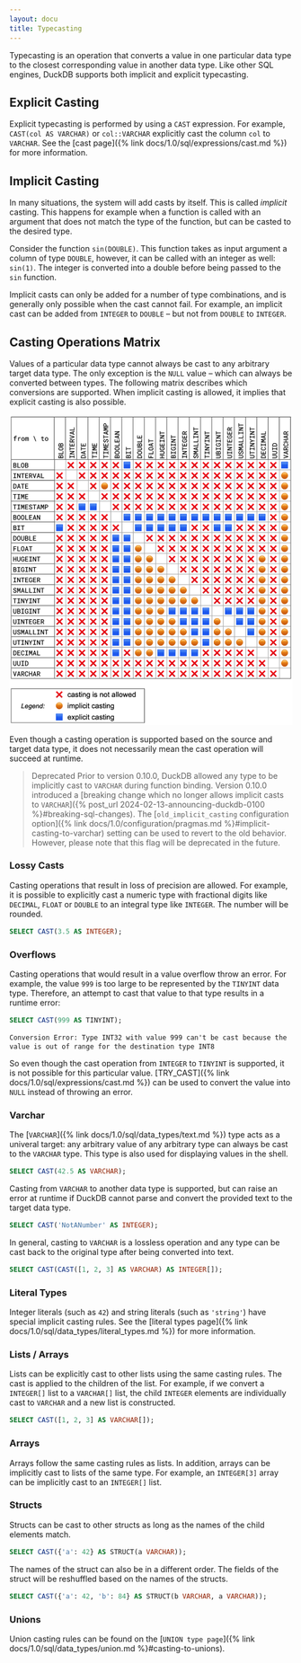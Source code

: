 ```yaml
---
layout: docu
title: Typecasting
---
```


Typecasting is an operation that converts a value in one particular data type to the closest corresponding value in another data type.
Like other SQL engines, DuckDB supports both implicit and explicit typecasting.

## Explicit Casting

Explicit typecasting is performed by using a `CAST` expression. For example, `CAST(col AS VARCHAR)` or `col::VARCHAR` explicitly cast the column `col` to `VARCHAR`. See the [cast page]({% link docs/1.0/sql/expressions/cast.md %}) for more information.

## Implicit Casting

In many situations, the system will add casts by itself. This is called *implicit* casting. This happens for example when a function is called with an argument that does not match the type of the function, but can be casted to the desired type.

Consider the function `sin(DOUBLE)`. This function takes as input argument a column of type `DOUBLE`, however, it can be called with an integer as well: `sin(1)`. The integer is converted into a double before being passed to the `sin` function.

Implicit casts can only be added for a number of type combinations, and is generally only possible when the cast cannot fail. For example, an implicit cast can be added from `INTEGER` to `DOUBLE` – but not from `DOUBLE` to `INTEGER`.

## Casting Operations Matrix

Values of a particular data type cannot always be cast to any arbitrary target data type. The only exception is the `NULL` value – which can always be converted between types.
The following matrix describes which conversions are supported.
When implicit casting is allowed, it implies that explicit casting is also possible.

![Typecasting matrix](/images/typecasting-matrix.png)

Even though a casting operation is supported based on the source and target data type, it does not necessarily mean the cast operation will succeed at runtime.

> Deprecated Prior to version 0.10.0, DuckDB allowed any type to be implicitly cast to `VARCHAR` during function binding.
> Version 0.10.0 introduced a [breaking change which no longer allows implicit casts to `VARCHAR`]({% post_url 2024-02-13-announcing-duckdb-0100 %}#breaking-sql-changes).
> The [`old_implicit_casting` configuration option]({% link docs/1.0/configuration/pragmas.md %}#implicit-casting-to-varchar) setting can be used to revert to the old behavior.
> However, please note that this flag will be deprecated in the future.

### Lossy Casts

Casting operations that result in loss of precision are allowed. For example, it is  possible to explicitly cast a numeric type with fractional digits like `DECIMAL`, `FLOAT` or `DOUBLE` to an integral type like `INTEGER`. The number will be rounded.

```sql
SELECT CAST(3.5 AS INTEGER);
```

### Overflows

Casting operations that would result in a value overflow throw an error. For example, the value `999` is too large to be represented by the `TINYINT` data type. Therefore, an attempt to cast that value to that type results in a runtime error:

```sql
SELECT CAST(999 AS TINYINT);
```

```console
Conversion Error: Type INT32 with value 999 can't be cast because the value is out of range for the destination type INT8
```

So even though the cast operation from `INTEGER` to `TINYINT` is supported, it is not possible for this particular value. [TRY_CAST]({% link docs/1.0/sql/expressions/cast.md %}) can be used to convert the value into `NULL` instead of throwing an error.

### Varchar

The [`VARCHAR`]({% link docs/1.0/sql/data_types/text.md %}) type acts as a univeral target: any arbitrary value of any arbitrary type can always be cast to the `VARCHAR` type. This type is also used for displaying values in the shell.

```sql
SELECT CAST(42.5 AS VARCHAR);
```

Casting from `VARCHAR` to another data type is supported, but can raise an error at runtime if DuckDB cannot parse and convert the provided text to the target data type.

```sql
SELECT CAST('NotANumber' AS INTEGER);
```

In general, casting to `VARCHAR` is a lossless operation and any type can be cast back to the original type after being converted into text.

```sql
SELECT CAST(CAST([1, 2, 3] AS VARCHAR) AS INTEGER[]);
```

### Literal Types

Integer literals (such as `42`) and string literals (such as `'string'`) have special implicit casting rules. See the [literal types page]({% link docs/1.0/sql/data_types/literal_types.md %}) for more information.

### Lists / Arrays

Lists can be explicitly cast to other lists using the same casting rules. The cast is applied to the children of the list. For example, if we convert a `INTEGER[]` list to a `VARCHAR[]` list, the child `INTEGER` elements are individually cast to `VARCHAR` and a new list is constructed.

```sql
SELECT CAST([1, 2, 3] AS VARCHAR[]);
```

### Arrays

Arrays follow the same casting rules as lists. In addition, arrays can be implicitly cast to lists of the same type. For example, an `INTEGER[3]` array can be implicitly cast to an `INTEGER[]` list.

### Structs

Structs can be cast to other structs as long as the names of the child elements match.

```sql
SELECT CAST({'a': 42} AS STRUCT(a VARCHAR));
```

The names of the struct can also be in a different order. The fields of the struct will be reshuffled based on the names of the structs.

```sql
SELECT CAST({'a': 42, 'b': 84} AS STRUCT(b VARCHAR, a VARCHAR));
```

### Unions

Union casting rules can be found on the [`UNION type page`]({% link docs/1.0/sql/data_types/union.md %}#casting-to-unions).
